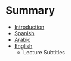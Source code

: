 # Summary

* [Introduction](README.md)
* [Spanish](spanish/README.md)
* [Arabic](arabic/README.md)
* [English](english/README.md)
   * Lecture Subtitles

